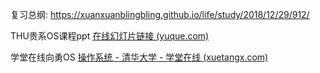 
复习总纲:
https://xuanxuanblingbling.github.io/life/study/2018/12/29/912/ 

THU贵系OS课程ppt
[在线幻灯片链接 (yuque.com)](https://www.yuque.com/xyong-9fuoz/qczol5/ewvhdy3epbwbkn3n)

学堂在线向勇OS
[操作系统 - 清华大学 - 学堂在线 (xuetangx.com)](https://www.xuetangx.com/learn/THU08091000267/THU08091000267/12424484/video/23272402)

